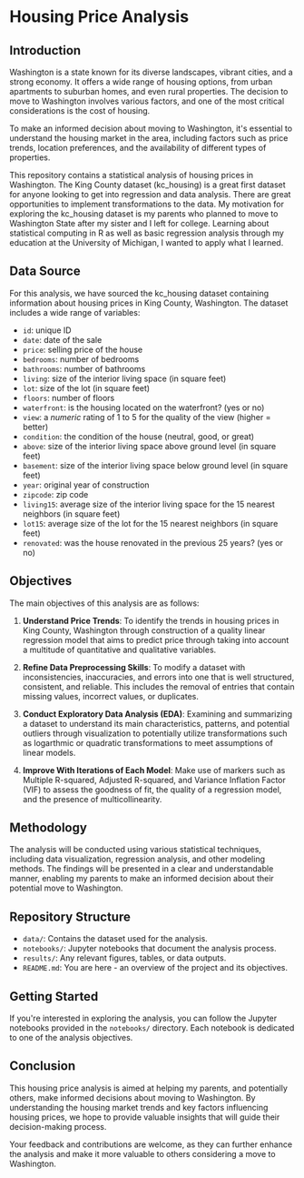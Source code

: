 # Housing Price Analysis

## Introduction

Washington is a state known for its diverse landscapes, vibrant cities, and a strong economy. It offers a wide range of housing options, from urban apartments to suburban homes, and even rural properties. The decision to move to Washington involves various factors, and one of the most critical considerations is the cost of housing.

To make an informed decision about moving to Washington, it's essential to understand the housing market in the area, including factors such as price trends, location preferences, and the availability of different types of properties.

This repository contains a statistical analysis of housing prices in Washington. The King County dataset (kc_housing) is a great first dataset for anyone looking to get into regression and data analysis. There are great opportunities to implement transformations to the data. My motivation for exploring the kc_housing dataset is my parents who planned to move to Washington State after my sister and I left for college. Learning about statistical computing in R as well as basic regression analysis through my education at the University of Michigan, I wanted to apply what I learned.

## Data Source

For this analysis, we have sourced the kc_housing dataset containing information about housing prices in King County, Washington. The dataset includes a wide range of variables:

- `id`: unique ID
- `date`: date of the sale
- `price`: selling price of the house
- `bedrooms`: number of bedrooms
- `bathrooms`: number of bathrooms 
- `living`: size of the interior living space (in square feet)
- `lot`: size of the lot (in square feet)
- `floors`: number of floors
- `waterfront`: is the housing located on the waterfront? (yes or no)
- `view`: a *numeric* rating of 1 to 5 for the quality of the view (higher = better)
- `condition`: the condition of the house (neutral, good, or great)
- `above`: size of the interior living space above ground level (in square feet)
- `basement`: size of the interior living space below ground level (in square feet)
- `year`: original year of construction
- `zipcode`: zip code
- `living15`: average size of the interior living space for the 15 nearest neighbors (in square feet)
- `lot15`: average size of the lot for the 15 nearest neighbors (in square feet)
- `renovated`: was the house renovated in the previous 25 years? (yes or no)

## Objectives

The main objectives of this analysis are as follows:

1. **Understand Price Trends**: To identify the trends in housing prices in King County, Washington through construction of a quality linear regression model that aims to predict price through taking into account a multitude of quantitative and qualitative variables.

2. **Refine Data Preprocessing Skills**: To modify a dataset with inconsistencies, inaccuracies, and errors into one that is well structured, consistent, and reliable. This includes the removal of entries that contain missing values, incorrect values, or duplicates.

3. **Conduct Exploratory Data Analysis (EDA)**: Examining and summarizing a dataset to understand its main characteristics, patterns, and potential outliers through visualization to potentially utilize transformations such as logarthmic or quadratic transformations to meet assumptions of linear models.
   
4. **Improve With Iterations of Each Model**: Make use of markers such as Multiple R-squared, Adjusted R-squared, and Variance Inflation Factor (VIF) to assess the goodness of fit, the quality of a regression model, and the presence of multicollinearity.

## Methodology

The analysis will be conducted using various statistical techniques, including data visualization, regression analysis, and other modeling methods. The findings will be presented in a clear and understandable manner, enabling my parents to make an informed decision about their potential move to Washington.

## Repository Structure

- `data/`: Contains the dataset used for the analysis.
- `notebooks/`: Jupyter notebooks that document the analysis process.
- `results/`: Any relevant figures, tables, or data outputs.
- `README.md`: You are here - an overview of the project and its objectives.

## Getting Started

If you're interested in exploring the analysis, you can follow the Jupyter notebooks provided in the `notebooks/` directory. Each notebook is dedicated to one of the analysis objectives.

## Conclusion

This housing price analysis is aimed at helping my parents, and potentially others, make informed decisions about moving to Washington. By understanding the housing market trends and key factors influencing housing prices, we hope to provide valuable insights that will guide their decision-making process.

Your feedback and contributions are welcome, as they can further enhance the analysis and make it more valuable to others considering a move to Washington.
